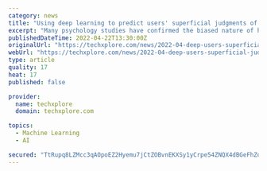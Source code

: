 ```yaml
---
category: news
title: "Using deep learning to predict users' superficial judgments of human faces"
excerpt: "Many psychology studies have confirmed the biased nature of human judgments and decision-making. When interacting with a new person, for instance, humans often make a series of automatic and superficial judgments based solely on their appearance,"
publishedDateTime: 2022-04-22T13:30:00Z
originalUrl: "https://techxplore.com/news/2022-04-deep-users-superficial-judgments-human.html"
webUrl: "https://techxplore.com/news/2022-04-deep-users-superficial-judgments-human.html"
type: article
quality: 17
heat: 17
published: false

provider:
  name: techxplore
  domain: techxplore.com

topics:
  - Machine Learning
  - AI

secured: "TtRupq8LZMcc3qAOpoEZ2Hyemu7jCtZOBvnEKXSy1yCrpe54ZNQX4dBGeFhZou9lnAlhJYjJGeMU7SnV8/JprLH4S64NEuwyYTcpPdDSpyNB2XEyluUrBmagfF0C9MwvVjZtXmhSBobFu9htlaLLcI7w2R38h1+9lyETI1JXWEVF7SXIClGGtwoqJRpd6pXsxqVQa5hYsJxNFS69X/8WqlsrYPrcUeMc8hlO8PtIuOeEqSKhxc/vg+WtGEON2b4UcpVbl2qCDE0qhRw3/R9/AIFO5ElHPjbJf7/ZMSr2Gaqqd7Rp5wKy8DZwIE0oxNyCmpp+zzgrDr4F0ZlOyjrq3TibBpbd/CDBTyDZsvYkIW8=;ZHwNCe0Xxi0xt+jyKjVlPw=="
---
```


